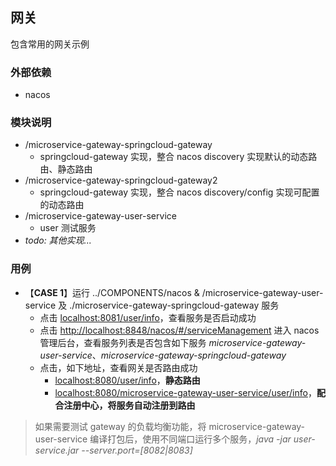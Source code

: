 ## 网关
包含常用的网关示例

### 外部依赖
* nacos

### 模块说明
* /microservice-gateway-springcloud-gateway
  * springcloud-gateway 实现，整合 nacos discovery 实现默认的动态路由、静态路由
* /microservice-gateway-springcloud-gateway2
  * springcloud-gateway 实现，整合 nacos discovery/config 实现可配置的动态路由
* /microservice-gateway-user-service
  * user 测试服务
* *todo: 其他实现...*

### 用例
* 【**CASE 1**】运行 ../COMPONENTS/nacos & /microservice-gateway-user-service 及 ./microservice-gateway-springcloud-gateway 服务
  * 点击 [localhost:8081/user/info](http://localhost:8081/user/info)，查看服务是否启动成功 
  * 点击 [http://localhost:8848/nacos/#/serviceManagement](http://localhost:8848/nacos/#/serviceManagement) 进入 nacos 管理后台，查看服务列表是否包含如下服务 *microservice-gateway-user-service*、*microservice-gateway-springcloud-gateway*
  * 点击，如下地址，查看网关是否路由成功
    * [localhost:8080/user/info](http://localhost:8080/user/info)，**静态路由**
    * [localhost:8080/microservice-gateway-user-service/user/info](http://localhost:8080/microservice-gateway-user-service/user/info)，**配合注册中心，将服务自动注册到路由**
> 如果需要测试 gateway 的负载均衡功能，将 microservice-gateway-user-service 编译打包后，使用不同端口运行多个服务，*java -jar user-service.jar --server.port=[8082|8083]*
